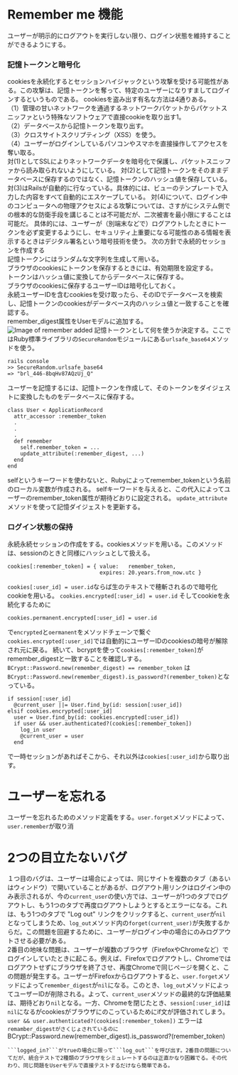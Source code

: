 # Remember me 機能
ユーザーが明示的にログアウトを実行しない限り、ログイン状態を維持することができるようにする。

### 記憶トークンと暗号化
cookiesを永続化するとセッションハイジャックという攻撃を受ける可能性がある。この攻撃は、記憶トークンを奪って、特定のユーザーになりすましてログインするというものである。
cookiesを盗み出す有名な方法は4通りある。<br>
（1）管理の甘いネットワークを通過するネットワークパケットからパケットスニッファという特殊なソフトウェアで直接cookieを取り出す1。<br>
（2）データベースから記憶トークンを取り出す。<br>
（3）クロスサイトスクリプティング（XSS）を使う。<br>
（4）ユーザーがログインしているパソコンやスマホを直接操作してアクセスを奪い取る。<br>
対(1)としてSSLによりネットワークデータを暗号化で保護し、パケットスニッファから読み取られないようにしている。
対(2)として記憶トークンをそのままデータベースに保存するのではなく、記憶トークンのハッシュ値を保存している。
対(3)はRailsが自動的に行なっている。具体的には、ビューのテンプレートで入力した内容をすべて自動的にエスケープしている。
対(4)について、ログイン中のコンピュータへの物理アクセスによる攻撃については、さすがにシステム側での根本的な防衛手段を講じることは不可能だが、二次被害を最小限にすることは可能だ。
具体的には、ユーザーが（別端末などで）ログアウトしたときにトークンを必ず変更するようにし、セキュリティ上重要になる可能性のある情報を表示するときはデジタル署名という暗号技術を使う。
次の方針で永続的セッションを作成する<br>
記憶トークンにはランダムな文字列を生成して用いる。<br>
ブラウザのcookiesにトークンを保存するときには、有効期限を設定する。<br>
トークンはハッシュ値に変換してからデータベースに保存する。<br>
ブラウザのcookiesに保存するユーザーIDは暗号化しておく。<br>
永続ユーザーIDを含むcookiesを受け取ったら、そのIDでデータベースを検索し、記憶トークンのcookiesがデータベース内のハッシュ値と一致することを確認する。<br>
remember_digest属性をUserモデルに追加する。<br>
![Image of remember added](https://railstutorial.jp/chapters/6.0/images/figures/user_model_remember_digest.png)
記憶トークンとして何を使うか決定する。ここではRuby標準ライブラリの```SecureRandom```モジュールにある```urlsafe_base64```メソッドを使う。
```
rails console
>> SecureRandom.urlsafe_base64
=> "brl_446-8bqHv87AQzUj_Q"
```
ユーザーを記憶するには、記憶トークンを作成して、そのトークンをダイジェストに変換したものをデータベースに保存する。
```
class User < ApplicationRecord
  attr_accessor :remember_token
  .
  .
  .
  def remember
    self.remember_token = ...
    update_attribute(:remember_digest, ...)
  end
end
```
selfというキーワードを使わないと、Rubyによってremember_tokenという名前のローカル変数が作成される。
selfキーワードを与えると、この代入によってユーザーのremember_token属性が期待どおりに設定される。
```update_attribute```メソッドを使って記憶ダイジェストを更新する。

### ログイン状態の保持
永続永続セッションの作成をする。cookiesメソッドを用いる。このメソッドは、sessionのときと同様にハッシュとして扱える。
```
cookies[:remember_token] = { value:   remember_token,
                             expires: 20.years.from_now.utc }
```
```cookies[:user_id] = user.id```ならば生のテキストで穂斬されるので暗号化cookieを用いる。
```cookies.encrypted[:user_id] = user.id```
そしてcookieを永続化するために
```
cookies.permanent.encrypted[:user_id] = user.id
```
で```encrypted```と```oermanent```をメソッドチェーンで繋ぐ<br>
```cookies.encrypted[:user_id]```では自動的にユーザーIDのcookiesの暗号が解除され元に戻る。
続いて、bcryptを使って```cookies[:remember_token]```がremember_digestと一致することを確認しする。
```BCrypt::Password.new(remember_digest) == remember_token```
は```BCrypt::Password.new(remember_digest).is_password?(remember_token)```となっている。
```
if session[:user_id]
  @current_user ||= User.find_by(id: session[:user_id])
elsif cookies.encrypted[:user_id]
  user = User.find_by(id: cookies.encrypted[:user_id])
  if user && user.authenticated?(cookies[:remember_token])
    log_in user
    @current_user = user
  end
  ```
  で一時セッションがあればそこから、それ以外は```cookies[:user_id]```から取り出す。

# ユーザーを忘れる
ユーザーを忘れるためのメソッド定義をする。```user.forget```メソッドによって、```user.remember```が取り消

# 2つの目立たないバグ
１つ目のバグは、ユーザーは場合によっては、同じサイトを複数のタブ（あるいはウィンドウ）で開いていることがあるが、ログアウト用リンクはログイン中のみ表示されるが、今の```current_user```の使い方では、ユーザーが1つのタブでログアウトし、もう1つのタブで再度ログアウトしようとするとエラーになる。これは、もう1つのタブで "Log out" リンクをクリックすると、```current_user```が```nil```となってしまうため、```log_out```メソッド内の```forget(current_user)```が失敗するからだ。この問題を回避するために、ユーザーがログイン中の場合にのみログアウトさせる必要がある。<br>
2番目の地味な問題は、ユーザーが複数のブラウザ（FirefoxやChromeなど）でログインしていたときに起こる。例えば、Firefoxでログアウトし、Chromeではログアウトせずにブラウザを終了させ、再度Chromeで同じページを開くと、この問題が発生する。ユーザーがFirefoxからログアウトすると、```user.forget```メソッドによって```remember_digest```が```nil```になる。このとき、```log_out```メソッドによってユーザーIDが削除される。よって、```current_user```メソッドの最終的な評価結果は、期待どおり```nil```となる。一方、Chromeを閉じたとき、```session[:user_id]```は```nil```になるがcookiesがブラウザにのこっているためにif文が評価されてしまう。
```user && user.authenticated?(cookies[:remember_token])```
エラーは```remamber_digestがさくじょされているのに```BCrypt::Password.new(remember_digest).is_password?(remember_token)
```が実行されてしまう。<br>
```logged_in?```がtrueの場合に限って```log_out```を呼び出す。2番目の問題についてだが、統合テストで2種類のブラウザをシミュレートするのは正直かなり困難でる。その代わり、同じ問題をUserモデルで直接テストするだけなら簡単である。

